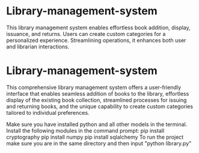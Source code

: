 # Library-management-system
This library management system enables effortless book addition, display, issuance, and returns. Users can create custom categories for a personalized experience. Streamlining operations, it enhances both user and librarian interactions.
# Library-management-system
This comprehensive library management system offers a user-friendly interface that enables seamless addition of books to the library, effortless display of the existing book collection, streamlined processes for issuing and returning books, and the unique capability to create custom categories tailored to individual preferences.

Make sure you have installed python and all other models in the terminal.
Install the following modules in the command prompt:
pip install cryptography
pip install numpy
pip install sqlalchemy
To run the project make sure you are in the same directory and then input "python library.py"

